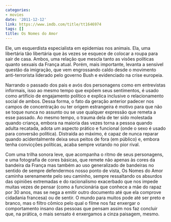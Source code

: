 ```yaml
---
categories:
- movies
date: '2011-12-12'
link: https://www.imdb.com/title/tt1646974
tags: []
title: Os Nomes do Amor
---
```


Ele, um esquerdista especialista em epidemias nos animais. Ela, uma libertária tão libertária que às vezes se esquece de colocar a roupa para sair de casa. Ambos, uma relação que mescla tanto as visões políticas quanto sexuais da França atual. Porém, mais importante, levanta a sensível questão da imigração, que vem engrossando caldo desde o movimento anti-terrorista liderado pelo governo Bush e evidenciado na crise europeia.

Narrando o passado dos pais e avós dos personagens como em entrevistas informais, isso ao mesmo tempo que expõem seus sentimentos, é usado como artifício de engajamento político e explica inclusive o relacionamento social de ambos. Dessa forma, o fato da geração anterior padecer nos campos de concentração ou ter origem estrangeira é motivo para que não se toque nunca no assunto ou se use qualquer expressão que remeta a esse passado. Ao mesmo tempo, o trauma dela de ter sido molestada quando criança, embora na maioria das vezes torna a pessoa quando adulta recatada, adota um aspecto prático e funcional (onde o sexo é usado para conversão política). Distraída ao máximo, é capaz de nunca reparar quando acidentalmente deixa seus peitos de fora (em público) e, embora tenha convicções políticas, acaba sempre votando no pior rival.

Com uma trilha sonora leve, que acompanha o ritmo de seus personagens, e uma fotografia de cores básicas, que remete não apenas às cores da bandeira da França mas também ao uso generalizado de bandeiras no sentido de sempre defendermos nosso ponto de vista, Os Nomes do Amor caminha serenamente pelo seu caminho, sempre ressaltando os absurdos das opiniões extremadas e do racionalismo exacerbado que nos impede muitas vezes de pensar (como a funcionária que conhece a mãe do rapaz por 30 anos, mas se nega a emitir outro documento até que ela comprove cidadania francesa) ou de sentir. O mundo para muitos pode até ser preto e branco, mas o filtro cômico pelo qual o filme nos faz enxergar o comportamento insano das pessoas que pensam assim nos faz concluir que, na prática, o mais sensato é enxergamos a cinza paisagem, mesmo.